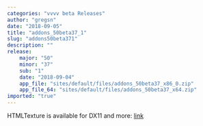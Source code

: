 ```yaml
---
categories: "vvvv beta Releases"
author: "gregsn"
date: "2018-09-05"
title: "addons_50beta37_1"
slug: "addons50beta371"
description: ""
release: 
    major: "50"
    minor: "37"
    sub: "1"
    date: "2018-09-04"
    app_file: "sites/default/files/addons_50beta37_x86_0.zip"
    app_file_64: "sites/default/files/addons_50beta37_x64.zip"
imported: "true"
---
```



HTMLTexture is available for DX11 and more: [link](/blog/2018/htmltexture-now-for-dx11-and-more)
